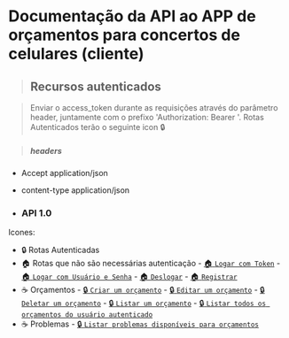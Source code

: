 #  Documentação da API ao APP de orçamentos para concertos de celulares (cliente)

>## Recursos autenticados 

>Enviar o access_token durante as requisições através do parâmetro header, juntamente com o prefixo 'Authorization: Bearer '.
Rotas Autenticados terão o seguinte icon :lock:

>##### headers
- Accept application/json
- content-type application/json

- ### API 1.0

Icones:
- :lock: Rotas Autenticadas 
- :house: Rotas que não são necessárias autenticação
      - [:house: `Logar com Token`](./docs/v1/Auth/generateToken.md)
      - [:house: `Logar com Usuário e Senha`](./docs/v1/Auth/generateTokenByUserCredentials.md)
      - [:house: `Deslogar`](./docs/v1/Auth/generateTokenByUserCredentials.md)
      - [:house: `Registrar`](./docs/v1/Auth/generateTokenByUserCredentials.md)
- :coffee: Orçamentos
      - [:lock: `Criar um orçamento`](./docs/v1/budget/register.md)
      - [:lock: `Editar um orçamento`](./docs/v1/budget/update.md)
      - [:lock: `Deletar um orçamento`](./docs/v1/budget/delete.md)
      - [:lock: `Listar um orçamento`](./docs/v1/problem/register.md)
      - [:lock: `Listar todos os orçamentos do usuário autenticado`](./docs/v1/problem/getAll.md)
- :coffee: Problemas
      - [:lock: `Listar problemas disponíveis para orçamentos`](./docs/v1/budget/acceptBudget.md)

  
